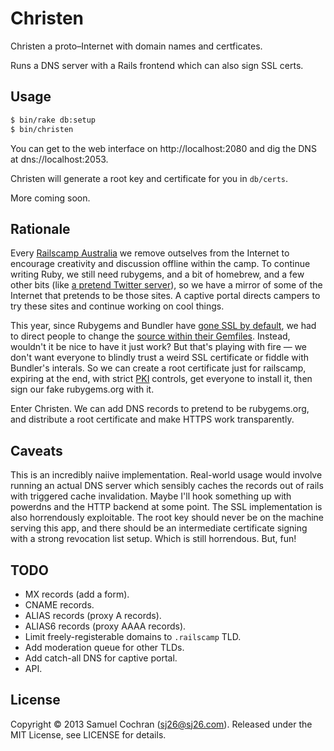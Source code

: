 # Christen

Christen a proto–Internet with domain names and certficates.

Runs a DNS server with a Rails frontend which can also sign SSL certs.

## Usage

```sh
$ bin/rake db:setup
$ bin/christen
```

You can get to the web interface on http://localhost:2080 and dig the DNS at dns://localhost:2053.

Christen will generate a root key and certificate for you in `db/certs`.

More coming soon.

## Rationale

Every [Railscamp Australia](http://railscamps.com/) we remove outselves from the Internet to encourage creativity and discussion offline within the camp. To continue writing Ruby, we still need rubygems, and a bit of homebrew, and a few other bits (like [a pretend Twitter server](https://github.com/benhoskings/twetter)), so we have a mirror of some of the Internet that pretends to be those sites. A captive portal directs campers to try these sites and continue working on cool things.

This year, since Rubygems and Bundler have [gone SSL by default](http://andre.arko.net/2013/03/29/rubygems-openssl-and-you/), we had to direct people to change the [source within their Gemfiles](http://gembundler.com/v1.3/man/gemfile.5.html#SOURCES-source-). Instead, wouldn't it be nice to have it just work? But that's playing with fire — we don't want everyone to blindly trust a weird SSL certificate or fiddle with Bundler's interals. So we can create a root certificate just for railscamp, expiring at the end, with strict [PKI](http://en.wikipedia.org/wiki/Public-key_infrastructure) controls, get everyone to install it, then sign our fake rubygems.org with it.

Enter Christen. We can add DNS records to pretend to be rubygems.org, and distribute a root certificate and make HTTPS work transparently.

## Caveats

This is an incredibly naiive implementation. Real-world usage would involve running an actual DNS server which sensibly caches the records out of rails with triggered cache invalidation. Maybe I'll hook something up with powerdns and the HTTP backend at some point. The SSL implementation is also horrendously exploitable. The root key should never be on the machine serving this app, and there should be an intermediate certificate signing with a strong revocation list setup. Which is still horrendous. But, fun!

## TODO

* MX records (add a form).
* CNAME records.
* ALIAS records (proxy A records).
* ALIAS6 records (proxy AAAA records).
* Limit freely-registerable domains to `.railscamp` TLD.
* Add moderation queue for other TLDs.
* Add catch-all DNS for captive portal.
* API.

## License

Copyright © 2013 Samuel Cochran (sj26@sj26.com). Released under the MIT License, see LICENSE for details.
